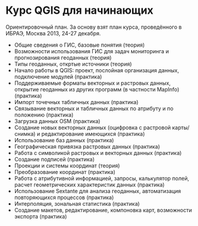 Курс QGIS для начинающих
========================

Ориентировочный план. За основу взят план курса, проведённого в ИБРАЭ, Москва 2013, 24-27 декабря.

- Общие сведения о ГИС, базовые понятия (теория)
- Возможности использования ГИС для задач мониторинга и прогнозирования геоданных (теория)
- Типы геоданных, откртые источники (теория)
- Начало работы в QGIS: проект, послойная организация данных, подключение модулей (практика)
- Поддерживаемые форматы векторных и растровых данных, открытие геоданных из других программ (в частности MapInfo) (практика)
- Импорт точечных табличных данных (практика)
- Связывание векторных и табличных данных по атрибуту и по положению (практика)
- Загрузка данных OSM (практика)
- Создание новых векторных данных (оцифровка с растровой карты/снимка) и редактирование имеющихся (практика)
- Использование баз данных (практика)
- Географическая привязка растровых данных (практика)
- Работа с символикой растровых и векторных данных (практика)
- Создание подписей (практика)
- Проекции и системы координат (теория)
- Преобразование координат (практика)
- Работа с атрибутивной информацией, запросы, калькулятор полей, расчет геометрических характеристик данных (практика)
- Использование Sextante для анализа геоданных, автоматизация повторяющихся процессов (практика)
- Интерполяция, зональная статистика (практика)
- Создание макетов, редактирование, компоновка карт, возможности экспорта (практика)